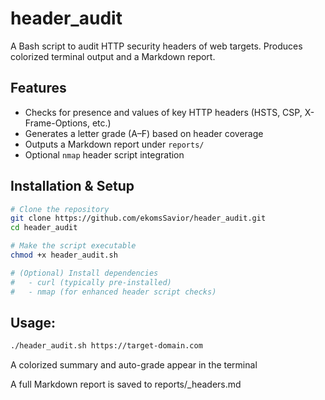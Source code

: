 # header_audit

A Bash script to audit HTTP security headers of web targets. Produces colorized terminal output and a Markdown report.

## Features

- Checks for presence and values of key HTTP headers (HSTS, CSP, X-Frame-Options, etc.)  
- Generates a letter grade (A–F) based on header coverage  
- Outputs a Markdown report under `reports/`  
- Optional `nmap` header script integration  

## Installation & Setup

```bash
# Clone the repository
git clone https://github.com/ekomsSavior/header_audit.git
cd header_audit

# Make the script executable
chmod +x header_audit.sh

# (Optional) Install dependencies
#   - curl (typically pre-installed)
#   - nmap (for enhanced header script checks)
```
## Usage:

```bash
./header_audit.sh https://target-domain.com
```
A colorized summary and auto-grade appear in the terminal

A full Markdown report is saved to reports/<domain>_headers.md
